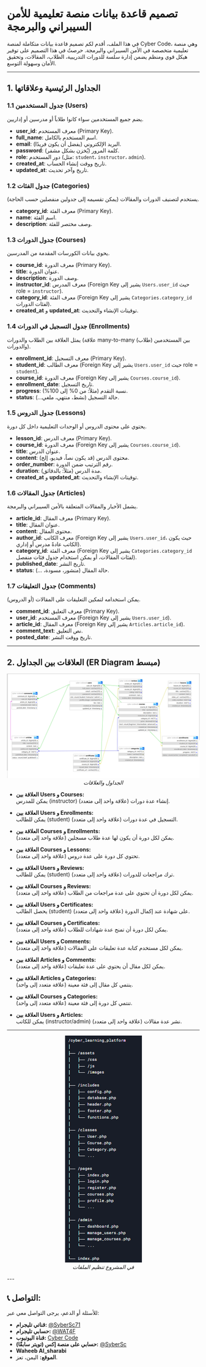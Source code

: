 
# تصميم قاعدة بيانات منصة تعليمية للأمن السيبراني والبرمجة
في هذا الملف، أقدم لكم تصميم قاعدة بيانات متكاملة لمنصة Cyber Code، وهي منصة تعليمية متخصصة في الأمن السيبراني والبرمجة. حرصتُ في هذا التصميم على توفير هيكل قوي ومنظم يضمن إدارة سلسة للدورات التدريبية، الطلاب، المقالات، وتحقيق الأمان وسهولة التوسع.

---

## 1. الجداول الرئيسية وعلاقاتها

### 1.1 جدول المستخدمين (Users)
يضم جميع المستخدمين سواء كانوا طلاباً أو مدرسين أو إداريين.
- **user_id**: معرف المستخدم (Primary Key).
- **full_name**: اسم المستخدم بالكامل.
- **email**: البريد الإلكتروني (يفضل أن يكون فريدًا).
- **password**: كلمة المرور (يُخزن بشكل مشفر).
- **role**: دور المستخدم (مثل: `student`، `instructor`، `admin`).
- **created_at**: تاريخ ووقت إنشاء الحساب.
- **updated_at**: تاريخ وآخر تحديث.

### 1.2 جدول الفئات (Categories)
يستخدم لتصنيف الدورات والمقالات (يمكن تقسيمه إلى جدولين منفصلين حسب الحاجة).
- **category_id**: معرف الفئة (Primary Key).
- **name**: اسم الفئة.
- **description**: وصف مختصر للفئة.

### 1.3 جدول الدورات (Courses)
يحوي بيانات الكورسات المقدمة من المدرسين.
- **course_id**: معرف الدورة (Primary Key).
- **title**: عنوان الدورة.
- **description**: وصف الدورة.
- **instructor_id**: معرف المدرس (Foreign Key يشير إلى `Users.user_id` حيث role = `instructor`).
- **category_id**: معرف الفئة (Foreign Key يشير إلى `Categories.category_id` لفئات الدورات).
- **created_at** و **updated_at**: توقيتات الإنشاء والتحديث.

### 1.4 جدول التسجيل في الدورات (Enrollments)
يمثل العلاقة بين الطلاب والدورات (علاقة many-to-many بين المستخدمين (طلاب) والدورات).
- **enrollment_id**: معرف التسجيل (Primary Key).
- **student_id**: معرف الطالب (Foreign Key يشير إلى `Users.user_id` حيث role = `student`).
- **course_id**: معرف الدورة (Foreign Key يشير إلى `Courses.course_id`).
- **enrollment_date**: تاريخ التسجيل.
- **progress**: نسبة التقدم (مثلاً: من 0% إلى 100%).
- **status**: حالة التسجيل (نشط، منتهي، ملغي...).

### 1.5 جدول الدروس (Lessons)
يحتوي على محتوى الدروس أو الوحدات التعليمية داخل كل دورة.
- **lesson_id**: معرف الدرس (Primary Key).
- **course_id**: معرف الدورة (Foreign Key يشير إلى `Courses.course_id`).
- **title**: عنوان الدرس.
- **content**: محتوى الدرس (قد يكون نصاً، فيديو، إلخ).
- **order_number**: رقم الترتيب ضمن الدورة.
- **duration**: مدة الدرس (مثلاً: بالدقائق).
- **created_at** و **updated_at**: توقيتات الإنشاء والتحديث.

### 1.6 جدول المقالات (Articles)
يشمل الأخبار والمقالات المتعلقة بالأمن السيبراني والبرمجة.
- **article_id**: معرف المقال (Primary Key).
- **title**: عنوان المقال.
- **content**: محتوى المقال.
- **author_id**: معرف الكاتب (Foreign Key يشير إلى `Users.user_id`، حيث يكون الكاتب عادةً مدرس أو إداري).
- **category_id**: معرف الفئة (Foreign Key يشير إلى `Categories.category_id` لفئات المقالات، أو يمكن استخدام جدول فئات منفصل).
- **published_date**: تاريخ النشر.
- **status**: حالة المقال (منشور، مسودة، ...).

### 1.7 جدول التعليقات (Comments) 
يمكن استخدامه لتمكين التعليقات على المقالات (أو الدروس).
- **comment_id**: معرف التعليق (Primary Key).
- **user_id**: معرف المستخدم (Foreign Key يشير إلى `Users.user_id`).
- **article_id**: معرف المقال (Foreign Key يشير إلى `Articles.article_id`).
- **comment_text**: نص التعليق.
- **posted_date**: تاريخ ووقت النشر.


---


## 2. العلاقات بين الجداول (ER Diagram مبسط)


<p align="center">
  <img src="screenshots/d.png" alt="شاشة الجداول والعلاقات">
  <br>
  <em>الجداول والعلاقات</em>
</p>

- **العلاقة بين Users و Courses:**  
  يمكن للمدرس (instructor) إنشاء عدة دورات (علاقة واحد إلى متعدد).

- **العلاقة بين Users و Enrollments:**  
  يمكن للطالب (student) التسجيل في عدة دورات (علاقة واحد إلى متعدد).

- **العلاقة بين Courses و Enrollments:**  
  يمكن لكل دورة أن يكون لها عدة طلاب مسجلين (علاقة واحد إلى متعدد).

- **العلاقة بين Courses و Lessons:**  
  تحتوي كل دورة على عدة دروس (علاقة واحد إلى متعدد).

- **العلاقة بين Users و Reviews:**  
  يمكن للطالب (student) ترك مراجعات للدورات (علاقة واحد إلى متعدد).

- **العلاقة بين Courses و Reviews:**  
  يمكن لكل دورة أن تحتوي على عدة مراجعات من الطلاب (علاقة واحد إلى متعدد).

- **العلاقة بين Users و Certificates:**  
  يحصل الطالب (student) على شهادة عند إكمال الدورة (علاقة واحد إلى متعدد).

- **العلاقة بين Courses و Certificates:**  
  يمكن لكل دورة أن تمنح عدة شهادات للطلاب (علاقة واحد إلى متعدد).

- **العلاقة بين Users و Comments:**  
  يمكن لكل مستخدم كتابة عدة تعليقات على المقالات (علاقة واحد إلى متعدد).

- **العلاقة بين Articles و Comments:**  
  يمكن لكل مقال أن يحتوي على عدة تعليقات (علاقة واحد إلى متعدد).

- **العلاقة بين Articles و Categories:**  
  ينتمي كل مقال إلى فئة معينة (علاقة متعدد إلى واحد).

- **العلاقة بين Courses و Categories:**  
  تنتمي كل دورة إلى فئة معينة (علاقة متعدد إلى واحد).

- **العلاقة بين Users و Articles:**  
  يمكن للكاتب (instructor/admin) نشر عدة مقالات (علاقة واحد إلى متعدد).


---
<p align="center">
  <img src="screenshots/p.png" alt="شاشة تنظيم الملفات">
  <br>
  <em> في المشروع تنظيم الملفات</em>
</p>
---


## 📞 التواصل:
للأسئلة أو الدعم، يرجى التواصل معي عبر:

- **قناتي تليجرام:** [@SyberSc71](https://t.me/SyberSc71)
- **حسابي تليجرام:** [@WAT4F](https://t.me/WAT4F)
- **قناة اليوتيوب:** [Cyber Code](https://www.youtube.com/@cyber_code1)
- **حسابي على منصة إكس (تويتر سابقًا):** [@SyberSc](https://x.com/SyberSc)
- **Waheeb Al_sharabi**
- **الموقع:**  اليمن، تعز.
